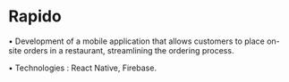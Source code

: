 # Rapido

• Development of a mobile application that allows customers to place on-site orders in a restaurant, streamlining the ordering process.

• Technologies : React Native, Firebase.
